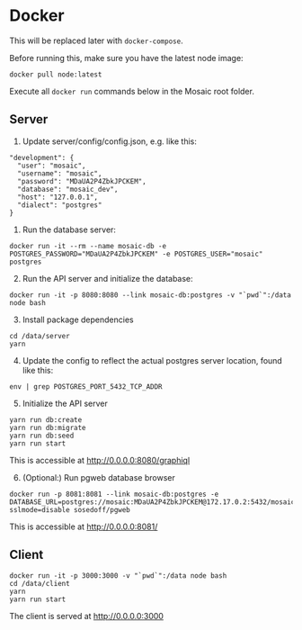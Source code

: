 # Docker

This will be replaced later with `docker-compose`.

Before running this, make sure you have the latest node image:

```
docker pull node:latest
```

Execute all `docker run` commands below in the Mosaic root folder.

## Server

1. Update server/config/config.json, e.g. like this:

```
"development": {
  "user": "mosaic",
  "username": "mosaic",
  "password": "MDaUA2P4ZbkJPCKEM",
  "database": "mosaic_dev",
  "host": "127.0.0.1",
  "dialect": "postgres"
}
```

1. Run the database server:

```
docker run -it --rm --name mosaic-db -e POSTGRES_PASSWORD="MDaUA2P4ZbkJPCKEM" -e POSTGRES_USER="mosaic" postgres
```

2. Run the API server and initialize the database:

```
docker run -it -p 8080:8080 --link mosaic-db:postgres -v "`pwd`":/data node bash
```

3. Install package dependencies

```
cd /data/server
yarn
```

4. Update the config to reflect the actual postgres server location, found like this:

```
env | grep POSTGRES_PORT_5432_TCP_ADDR
```

5. Initialize the API server

```
yarn run db:create
yarn run db:migrate
yarn run db:seed
yarn run start
```

This is accessible at http://0.0.0.0:8080/graphiql


6. (Optional:) Run pgweb database browser

```
docker run -p 8081:8081 --link mosaic-db:postgres -e DATABASE_URL=postgres://mosaic:MDaUA2P4ZbkJPCKEM@172.17.0.2:5432/mosaic_dev?sslmode=disable sosedoff/pgweb
```

This is accessible at http://0.0.0.0:8081/

## Client

```
docker run -it -p 3000:3000 -v "`pwd`":/data node bash
cd /data/client
yarn
yarn run start
```

The client is served at http://0.0.0.0:3000
